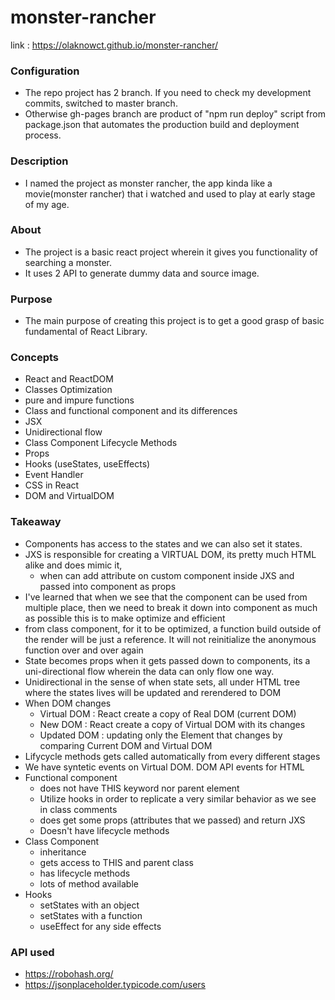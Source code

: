# monster-rancher
link : https://olaknowct.github.io/monster-rancher/

### Configuration
- The repo project has 2 branch. If you need to check my development commits, switched to master branch.
- Otherwise gh-pages branch are product of "npm run deploy" script from package.json that automates the production build and deployment process. 

### Description
- I named the project as monster rancher, the app kinda like a movie(monster rancher) that i watched and used to play at early stage of my age.

### About
- The project is a basic react project wherein it gives you functionality of searching a monster.
- It uses 2 API to generate dummy data and source image.

### Purpose
- The main purpose of creating this project is to get a good grasp of basic fundamental of React Library.

### Concepts
- React and ReactDOM
- Classes Optimization
- pure and impure functions
- Class and functional component and its differences 
- JSX
- Unidirectional flow
- Class Component Lifecycle Methods
- Props
- Hooks (useStates, useEffects)
- Event Handler
- CSS in React
- DOM and VirtualDOM

### Takeaway
- Components has access to the states and we can also set it states.
- JXS is responsible for creating a VIRTUAL DOM, its pretty much HTML alike and does mimic it,
  - when can add attribute on custom component inside JXS and passed into component as props 
- I've learned that when we see that the component can be used from multiple place, then we need to break it down into component as much as possible this is to make optimize and efficient
- from class component, for it to be optimized, a function build outside of the render will be just a reference. It will not reinitialize the anonymous function over and over again 
- State becomes props when it gets passed down to components, its a uni-directional flow wherein the data can only flow one way.
- Unidirectional in the sense of when state sets, all under HTML tree where the states lives will be updated and rerendered to DOM
- When DOM changes
  - Virtual DOM : React create a copy of Real DOM (current DOM)  
  - New DOM : React create a copy of Virtual DOM with its changes
  - Updated DOM : updating only the Element that changes by comparing Current DOM and Virtual DOM
- Lifycycle methods gets called automatically from every different stages
- We have syntetic events on Virtual DOM. DOM API events for HTML 
- Functional component
  - does not have THIS keyword nor parent element
  - Utilize hooks in order to replicate a very similar behavior as we see in class comments
  - does get some props (attributes that we passed) and return JXS
  - Doesn't have lifecycle methods
- Class Component
  - inheritance
  - gets access to THIS and parent class
  - has lifecycle methods
  - lots of method available 
- Hooks
  - setStates with an object
  - setStates with a function
  - useEffect for any side effects
  
### API used
- https://robohash.org/
- https://jsonplaceholder.typicode.com/users
